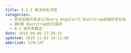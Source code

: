 ```yaml
---
title: 8.1.2 解决命名冲突
categories: 
  - 疯狂前端开发讲义JQuery AngularJS Bootstrap前端开发实战
  - 第8章 Bootstrap的JS插件
  - 8.1 插件库概述
date: 2019-08-06 17:38:14
updated: 2019-11-02 10:12:08
abbrlink: 529c16f
---
```

